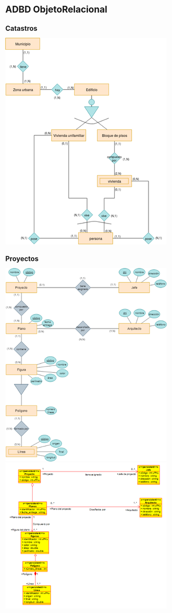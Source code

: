 # ADBD ObjetoRelacional

## Catastros
![Catastros](catastros/catastros.png)

## Proyectos
![Proyectos](proyectos/mod_conceptual_proyectos.png)
![Proyectos](proyectos/proyectos.png)
